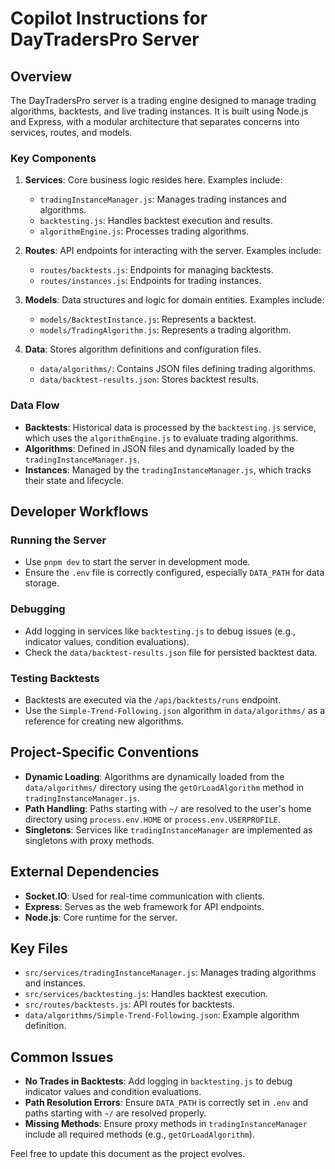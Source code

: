 # Copilot Instructions for DayTradersPro Server

## Overview
The DayTradersPro server is a trading engine designed to manage trading algorithms, backtests, and live trading instances. It is built using Node.js and Express, with a modular architecture that separates concerns into services, routes, and models.

### Key Components
1. **Services**: Core business logic resides here. Examples include:
   - `tradingInstanceManager.js`: Manages trading instances and algorithms.
   - `backtesting.js`: Handles backtest execution and results.
   - `algorithmEngine.js`: Processes trading algorithms.

2. **Routes**: API endpoints for interacting with the server. Examples include:
   - `routes/backtests.js`: Endpoints for managing backtests.
   - `routes/instances.js`: Endpoints for trading instances.

3. **Models**: Data structures and logic for domain entities. Examples include:
   - `models/BacktestInstance.js`: Represents a backtest.
   - `models/TradingAlgorithm.js`: Represents a trading algorithm.

4. **Data**: Stores algorithm definitions and configuration files.
   - `data/algorithms/`: Contains JSON files defining trading algorithms.
   - `data/backtest-results.json`: Stores backtest results.

### Data Flow
- **Backtests**: Historical data is processed by the `backtesting.js` service, which uses the `algorithmEngine.js` to evaluate trading algorithms.
- **Algorithms**: Defined in JSON files and dynamically loaded by the `tradingInstanceManager.js`.
- **Instances**: Managed by the `tradingInstanceManager.js`, which tracks their state and lifecycle.

## Developer Workflows

### Running the Server
- Use `pnpm dev` to start the server in development mode.
- Ensure the `.env` file is correctly configured, especially `DATA_PATH` for data storage.

### Debugging
- Add logging in services like `backtesting.js` to debug issues (e.g., indicator values, condition evaluations).
- Check the `data/backtest-results.json` file for persisted backtest data.

### Testing Backtests
- Backtests are executed via the `/api/backtests/runs` endpoint.
- Use the `Simple-Trend-Following.json` algorithm in `data/algorithms/` as a reference for creating new algorithms.

## Project-Specific Conventions
- **Dynamic Loading**: Algorithms are dynamically loaded from the `data/algorithms/` directory using the `getOrLoadAlgorithm` method in `tradingInstanceManager.js`.
- **Path Handling**: Paths starting with `~/` are resolved to the user's home directory using `process.env.HOME` or `process.env.USERPROFILE`.
- **Singletons**: Services like `tradingInstanceManager` are implemented as singletons with proxy methods.

## External Dependencies
- **Socket.IO**: Used for real-time communication with clients.
- **Express**: Serves as the web framework for API endpoints.
- **Node.js**: Core runtime for the server.

## Key Files
- `src/services/tradingInstanceManager.js`: Manages trading algorithms and instances.
- `src/services/backtesting.js`: Handles backtest execution.
- `src/routes/backtests.js`: API routes for backtests.
- `data/algorithms/Simple-Trend-Following.json`: Example algorithm definition.

## Common Issues
- **No Trades in Backtests**: Add logging in `backtesting.js` to debug indicator values and condition evaluations.
- **Path Resolution Errors**: Ensure `DATA_PATH` is correctly set in `.env` and paths starting with `~/` are resolved properly.
- **Missing Methods**: Ensure proxy methods in `tradingInstanceManager` include all required methods (e.g., `getOrLoadAlgorithm`).

Feel free to update this document as the project evolves.
